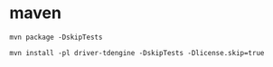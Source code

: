 # maven


```
mvn package -DskipTests
```

```
mvn install -pl driver-tdengine -DskipTests -Dlicense.skip=true
```